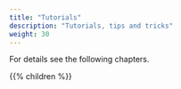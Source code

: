 ```yaml
---
title: "Tutorials"
description: "Tutorials, tips and tricks"
weight: 30
---
```


For details see the following chapters.


{{% children %}}
